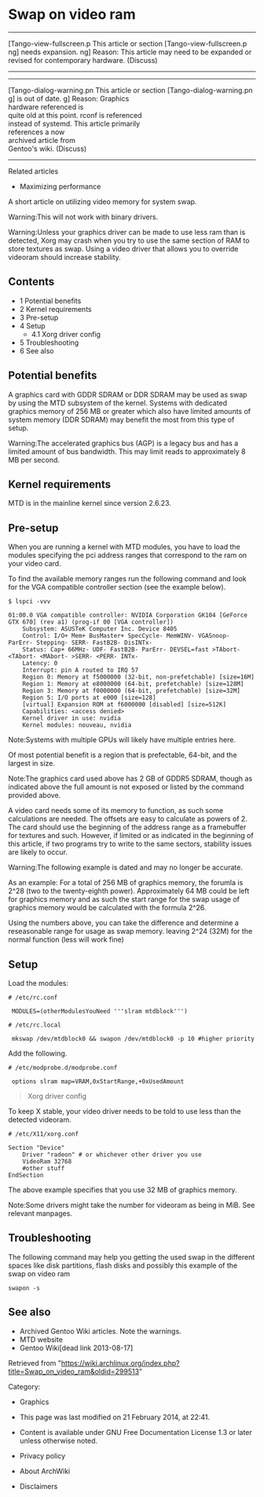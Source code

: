Swap on video ram
=================

  ------------------------ ------------------------ ------------------------
  [Tango-view-fullscreen.p This article or section  [Tango-view-fullscreen.p
  ng]                      needs expansion.         ng]
                           Reason: This article may 
                           need to be expanded or   
                           revised for contemporary 
                           hardware. (Discuss)      
  ------------------------ ------------------------ ------------------------

  ------------------------ ------------------------ ------------------------
  [Tango-dialog-warning.pn This article or section  [Tango-dialog-warning.pn
  g]                       is out of date.          g]
                           Reason: Graphics         
                           hardware referenced is   
                           quite old at this point. 
                           rconf is referenced      
                           instead of systemd. This 
                           article primarily        
                           references a now         
                           archived article from    
                           Gentoo's wiki. (Discuss) 
  ------------------------ ------------------------ ------------------------

Related articles

-   Maximizing performance

A short article on utilizing video memory for system swap.

Warning:This will not work with binary drivers.

Warning:Unless your graphics driver can be made to use less ram than is
detected, Xorg may crash when you try to use the same section of RAM to
store textures as swap. Using a video driver that allows you to override
videoram should increase stability.

Contents
--------

-   1 Potential benefits
-   2 Kernel requirements
-   3 Pre-setup
-   4 Setup
    -   4.1 Xorg driver config
-   5 Troubleshooting
-   6 See also

Potential benefits
------------------

A graphics card with GDDR SDRAM or DDR SDRAM may be used as swap by
using the MTD subsystem of the kernel. Systems with dedicated graphics
memory of 256 MB or greater which also have limited amounts of system
memory (DDR SDRAM) may benefit the most from this type of setup.

Warning:The accelerated graphics bus (AGP) is a legacy bus and has a
limited amount of bus bandwidth. This may limit reads to approximately 8
MB per second.

Kernel requirements
-------------------

MTD is in the mainline kernel since version 2.6.23.

Pre-setup
---------

When you are running a kernel with MTD modules, you have to load the
modules specifying the pci address ranges that correspond to the ram on
your video card.

To find the available memory ranges run the following command and look
for the VGA compatible controller section (see the example below).

    $ lspci -vvv

    01:00.0 VGA compatible controller: NVIDIA Corporation GK104 [GeForce GTX 670] (rev a1) (prog-if 00 [VGA controller])
    	Subsystem: ASUSTeK Computer Inc. Device 8405
    	Control: I/O+ Mem+ BusMaster+ SpecCycle- MemWINV- VGASnoop- ParErr- Stepping- SERR- FastB2B- DisINTx-
    	Status: Cap+ 66MHz- UDF- FastB2B- ParErr- DEVSEL=fast >TAbort- <TAbort- <MAbort- >SERR- <PERR- INTx-
    	Latency: 0
    	Interrupt: pin A routed to IRQ 57
    	Region 0: Memory at f5000000 (32-bit, non-prefetchable) [size=16M]
    	Region 1: Memory at e8000000 (64-bit, prefetchable) [size=128M]
    	Region 3: Memory at f0000000 (64-bit, prefetchable) [size=32M]
    	Region 5: I/O ports at e000 [size=128]
    	[virtual] Expansion ROM at f6000000 [disabled] [size=512K]
    	Capabilities: <access denied>
    	Kernel driver in use: nvidia
    	Kernel modules: nouveau, nvidia

Note:Systems with multiple GPUs will likely have multiple entries here.

Of most potential benefit is a region that is prefectable, 64-bit, and
the largest in size.

Note:The graphics card used above has 2 GB of GDDR5 SDRAM, though as
indicated above the full amount is not exposed or listed by the command
provided above.

A video card needs some of its memory to function, as such some
calculations are needed. The offsets are easy to calculate as powers of
2. The card should use the beginning of the address range as a
framebuffer for textures and such. However, if limited or as indicated
in the beginning of this article, if two programs try to write to the
same sectors, stability issues are likely to occur.

Warning:The following example is dated and may no longer be accurate.

As an example: For a total of 256 MB of graphics memory, the forumla is
2^28 (two to the twenty-eighth power). Approximately 64 MB could be left
for graphics memory and as such the start range for the swap usage of
graphics memory would be calculated with the formula 2^26.

Using the numbers above, you can take the difference and determine a
reseasonable range for usage as swap memory. leaving 2^24 (32M) for the
normal function (less will work fine)

Setup
-----

Load the modules:

    # /etc/rc.conf

     MODULES=(otherModulesYouNeed '''slram mtdblock''')

    # /etc/rc.local

     mkswap /dev/mtdblock0 && swapon /dev/mtdblock0 -p 10 #higher priority

Add the following.

    # /etc/modprobe.d/modprobe.conf

     options slram map=VRAM,0xStartRange,+0xUsedAmount

> Xorg driver config

To keep X stable, your video driver needs to be told to use less than
the detected videoram.

    # /etc/X11/xorg.conf

    Section "Device"
        Driver "radeon" # or whichever other driver you use
        VideoRam 32768
    	#other stuff
    EndSection

The above example specifies that you use 32 MB of graphics memory.

Note:Some drivers might take the number for videoram as being in MiB.
See relevant manpages.

Troubleshooting
---------------

The following command may help you getting the used swap in the
different spaces like disk partitions, flash disks and possibly this
example of the swap on video ram

    swapon -s

See also
--------

-   Archived Gentoo Wiki articles. Note the warnings.
-   MTD website
-   Gentoo Wiki[dead link 2013-08-17]

Retrieved from
"https://wiki.archlinux.org/index.php?title=Swap_on_video_ram&oldid=299513"

Category:

-   Graphics

-   This page was last modified on 21 February 2014, at 22:41.
-   Content is available under GNU Free Documentation License 1.3 or
    later unless otherwise noted.
-   Privacy policy
-   About ArchWiki
-   Disclaimers

